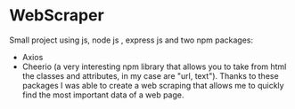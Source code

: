 # WebScraper
Small project using js, node js , express js and two npm packages:
- Axios
- Cheerio (a very interesting npm library that allows you to take from html the classes and attributes, in my case are "url, text").
Thanks to these packages I was able to create a web scraping that allows me to quickly find the most important data of a web page.
